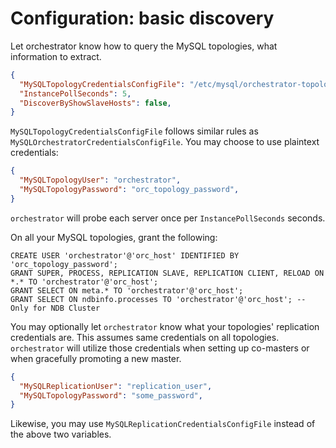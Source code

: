 # Configuration: basic discovery

Let orchestrator know how to query the MySQL topologies, what information to extract.

```json
{
  "MySQLTopologyCredentialsConfigFile": "/etc/mysql/orchestrator-topology.cnf",
  "InstancePollSeconds": 5,
  "DiscoverByShowSlaveHosts": false,
}
```

`MySQLTopologyCredentialsConfigFile` follows similar rules as `MySQLOrchestratorCredentialsConfigFile`. You may choose to use plaintext credentials:

```json
{
  "MySQLTopologyUser": "orchestrator",
  "MySQLTopologyPassword": "orc_topology_password",
}
```

`orchestrator` will probe each server once per `InstancePollSeconds` seconds.

On all your MySQL topologies, grant the following:

```
CREATE USER 'orchestrator'@'orc_host' IDENTIFIED BY 'orc_topology_password';
GRANT SUPER, PROCESS, REPLICATION SLAVE, REPLICATION CLIENT, RELOAD ON *.* TO 'orchestrator'@'orc_host';
GRANT SELECT ON meta.* TO 'orchestrator'@'orc_host';
GRANT SELECT ON ndbinfo.processes TO 'orchestrator'@'orc_host'; -- Only for NDB Cluster
```

You may optionally let `orchestrator` know what your topologies' replication credentials are. This assumes same credentials on all topologies. `orchestrator` will utilize those credentials when setting up co-masters or when gracefully promoting a new master.

```json
{
  "MySQLReplicationUser": "replication_user",
  "MySQLTopologyPassword": "some_password",
}
```

Likewise, you may use `MySQLReplicationCredentialsConfigFile` instead of the above two variables.
